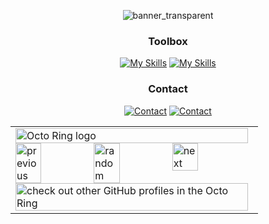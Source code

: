 <div align="center">

![banner_transparent](https://user-images.githubusercontent.com/34923485/229663147-74269791-fb09-4bc5-a993-aa0f8b9fb411.png)

### Toolbox
[![My Skills](https://skillicons.dev/icons?i=django,fastapi,flask,nodejs,css,html,aws,cloudflare,heroku,nginx,vercel,git,github,gitlab,js)](https://skillicons.dev)
[![My Skills](https://skillicons.dev/icons?i=py,mongodb,mysql,postgres,linux,ps,postman,vscode)](https://skillicons.dev)

### Contact
[![Contact](https://rdgb.net/i/IK55r.png)](mailto:dapanon+github@protonmail.com) [![Contact](https://skillicons.dev/icons?i=discord)](https://discord.com/users/100072795462971392)

<table>
    <tbody>
        <tr>
            <td><a href="https://octo-ring.com/"><img src="https://rdgb.net/i/yP46k.png" width="99%"
                        alt="Octo Ring logo" align="top"></a><br><a href="https://octo-ring.com/p/Haste171/prev"><img
                        src="https://rdgb.net/i/yaV4v.png" width="33%" alt="previous" align="top"
                        title="previous profile"></a><a href="https://octo-ring.com/p/Haste171/random"><img
                        src="https://rdgb.net/i/nr3l2.png" width="33%" alt="random" align="top"
                        title="random profile"></a><a href="https://octo-ring.com/p/Haste171/next"><img
                        src="https://rdgb.net/i/vT2Eq.png" width="33%" alt="next" align="top"
                        title="next profile"></a><br><a href="https://octo-ring.com/"><img
                        src="https://rdgb.net/i/tjBv0.png" width="99%"
                        alt="check out other GitHub profiles in the Octo Ring" align="top"></a></td>
        </tr>
    </tbody>
</table>

</div>


